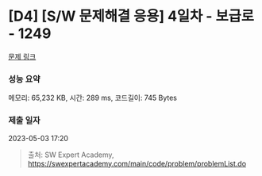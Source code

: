 # [D4] [S/W 문제해결 응용] 4일차 - 보급로 - 1249 

[문제 링크](https://swexpertacademy.com/main/code/problem/problemDetail.do?contestProbId=AV15QRX6APsCFAYD) 

### 성능 요약

메모리: 65,232 KB, 시간: 289 ms, 코드길이: 745 Bytes

### 제출 일자

2023-05-03 17:20



> 출처: SW Expert Academy, https://swexpertacademy.com/main/code/problem/problemList.do